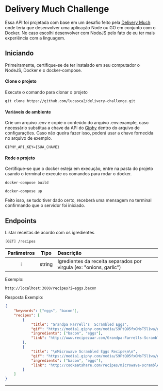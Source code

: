 # Delivery Much Challenge
Essa API foi projetada com base em um desafio feito pela [Delivery Much](https://www.deliverymuch.com.br/) onde teria que desenvolver uma aplicação Node ou GO em conjunto com o Docker. No caso escolhi desenvolver com NodeJS pelo fato de eu ter mais experiência com a linguagem. 

## Iniciando
Primeiramente, certifique-se de ter instalado em seu computador o NodeJS, Docker e o docker-compose.

#### Clone o projeto

Execute o comando para clonar o projeto
```
git clone https://github.com/lucasca2/delivery-challenge.git
```

#### Variáveis de ambiente
Crie um arquivo .env e copie o conteúdo do arquivo .env.example, caso necessário substitua a chave da API do [Giphy](https://developers.giphy.com/) dentro do arquivo de configurações.
Caso não queira fazer isso, poderá usar a chave fornecida no arquivo de exemplo.
```
GIPHY_API_KEY={SUA_CHAVE}
```

#### Rode o projeto
Certifique-se que o docker esteja em execução, entre na pasta do projeto usando o terminal e execute os comandos para rodar o docker.
```
docker-compose build
```
```
docker-compose up
```
Feito isso, se tudo tiver dado certo, receberá uma mensagem no terminal confirmando que o servidor foi iniciado.

## Endpoints

Listar receitas de acordo com os igredientes.

```[GET] /recipes```

Parâmetros   | Tipo    | Descrição
:-----------:|:-------:|:---------
i            | string  | Igredientes da receita separados por virgula (ex: "onions, garlic")

Exemplo:
```
http://localhost:3000/recipes?i=eggs,bacon
```
Resposta Exemplo:
```json
{
    "keywords": ["eggs", "bacon"],
    "recipes": [
        {
            "title": "Grandpa Farrell's  Scrambled Eggs",
            "gif": "https://media1.giphy.com/media/S9FtQO5fxOMsT5l1wa/giphy.gif?cid=d91fb301gt7y2vntid9d4rjly6t7cwr1ynonqkvhi3796jwd&rid=giphy.gif",
            "ingredients": ["bacon", "eggs"],
            "link": "http://www.recipezaar.com/Grandpa-Farrells-Scrambled-Eggs-123977"
        },
        {
            "title": "\nMicrowave Scrambled Eggs Recipe\n\n",
            "gif": "https://media1.giphy.com/media/S9FtQO5fxOMsT5l1wa/giphy.gif?cid=d91fb301so5rkoc0juc9ldx0xp3wdrgmscife7qrh5g4s2mm&rid=giphy.gif",
            "ingredients": ["bacon", "eggs"],
            "link": "http://cookeatshare.com/recipes/microwave-scrambled-eggs-30382"
        }
    ]
}
```
---




